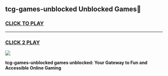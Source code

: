 
## tcg-games-unblocked Unblocked Games👋
<h3>
<a href="https://news.freeplayer.one?title=tcg-games-unblocked&ref=16F">CLICK TO PLAY</a></h3>
<hr>

<h3>
<a href="https://news.freeplayer.one?title=tcg-games-unblocked&ref=16F">CLICK 2 PLAY</a>
  
</h3>

<a href="https://news.freeplayer.one?title=tcg-games-unblocked&ref=16F/"><img src="https://clearcache.store/games.png"></a>


**tcg-games-unblocked games unblocked: Your Gateway to Fun and Accessible Online Gaming**
